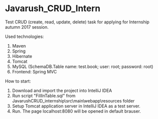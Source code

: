 # Javarush_CRUD_Intern
Test CRUD (create, read, update, delete) task for applying for Internship autumn 2017 session.

Used technologies:
1. Maven
2. Spring
3. Hibernate
4. Tomcat
5. MySQL (SchemaDB.Table name: test.book; user: root; password: root)
6. Frontend: Spring MVC

How to start:
1. Download and import the project into IntelliJ IDEA
2. Run script "FillInTable.sql" from JavarushCRUD_internship\src\main\webapp\resources folder
3. Setup Tomcat application server in IntelliJ IDEA as a test server.
4. Run. The page localhost:8080 will be opened in default brauser.
